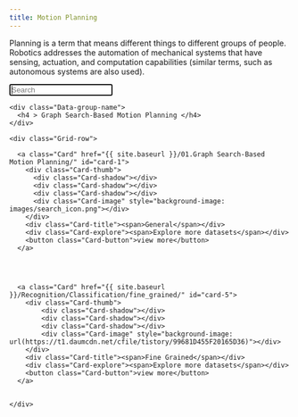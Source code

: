 ```yaml
---
title: Motion Planning 
---
```

Planning is a term that means different things to different groups of people. Robotics addresses the automation of mechanical systems that have sensing, actuation, and computation capabilities (similar terms, such as autonomous systems are also used).
   
<div class="Search-dataset">
    <form  action="{{ site.baseurl }}/search/" method="get">
      <input type="text" name="q" id="search-input" placeholder="Search" autofocus>
      <input type="submit" value="Search" style="display: none;">
    </form>
</div>

<div class="Grid ">

    <div class="Data-group-name">
      <h4 > Graph Search-Based Motion Planning </h4>
    </div>

    <div class="Grid-row">
  
      <a class="Card" href="{{ site.baseurl }}/01.Graph Search-Based Motion Planning/" id="card-1">
        <div class="Card-thumb">
          <div class="Card-shadow"></div>
          <div class="Card-shadow"></div>
          <div class="Card-shadow"></div>
          <div class="Card-image" style="background-image: images/search_icon.png"></div>
        </div>
        <div class="Card-title"><span>General</span></div>
        <div class="Card-explore"><span>Explore more datasets</span></div>
        <button class="Card-button">view more</button>
      </a>

   


      <a class="Card" href="{{ site.baseurl }}/Recognition/Classification/fine_grained/" id="card-5">
        <div class="Card-thumb">
            <div class="Card-shadow"></div>
            <div class="Card-shadow"></div>
            <div class="Card-shadow"></div>
            <div class="Card-image" style="background-image: url(https://t1.daumcdn.net/cfile/tistory/99681D455F20165D36)"></div>
        </div>
        <div class="Card-title"><span>Fine Grained</span></div>
        <div class="Card-explore"><span>Explore more datasets</span></div>
        <button class="Card-button">view more</button>
      </a>


    </div>
